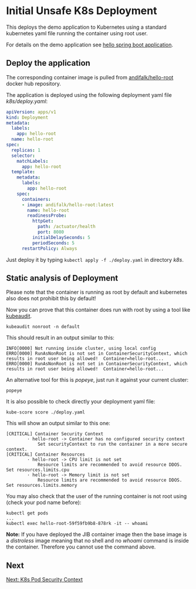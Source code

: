 # Initial Unsafe K8s Deployment

This deploys the demo application to Kubernetes using a standard kubernetes yaml file
running the container using root user.

For details on the demo application see [hello spring boot application](../step1-hello-spring-boot).
  
## Deploy the application

The corresponding container image is pulled 
from [andifalk/hello-root](https://cloud.docker.com/repository/registry-1.docker.io/andifalk/hello-root) docker hub repository.

The application is deployed using the following deployment yaml file _k8s/deploy.yaml_:

```yaml
apiVersion: apps/v1
kind: Deployment
metadata:
  labels:
    app: hello-root
  name: hello-root
spec:
  replicas: 1
  selector:
    matchLabels:
      app: hello-root
  template:
    metadata:
      labels:
        app: hello-root
    spec:
      containers:
      - image: andifalk/hello-root:latest
        name: hello-root
        readinessProbe:
          httpGet:
            path: /actuator/health
            port: 8080
          initialDelaySeconds: 5
          periodSeconds: 5
      restartPolicy: Always
```

Just deploy it by typing ```kubectl apply -f ./deploy.yaml``` in directory _k8s_.

## Static analysis of Deployment

Please note that the container is running as root by default and kubernetes
also does not prohibit this by default!

Now you can prove that this container does run with root by using a tool like [kubeaudit](https://github.com/Shopify/kubeaudit).

```shell
kubeaudit nonroot -n default
```

This should result in an output similar to this:

```shell
INFO[0000] Not running inside cluster, using local config
ERRO[0000] RunAsNonRoot is not set in ContainerSecurityContext, which results in root user being allowed!  Container=hello-root...
ERRO[0000] RunAsNonRoot is not set in ContainerSecurityContext, which results in root user being allowed!  Container=hello-root...
```

An alternative tool for this is _popeye_, just run it against your current cluster:

```shell
popeye
```

It is also possible to check directly your deployment yaml file:

```shell
kube-score score ./deploy.yaml
```

This will show an output similar to this one:

```shell
[CRITICAL] Container Security Context
        · hello-root -> Container has no configured security context
            Set securityContext to run the container in a more secure context.
[CRITICAL] Container Resources
        · hello-root -> CPU limit is not set
            Resource limits are recommended to avoid resource DDOS. Set resources.limits.cpu
        · hello-root -> Memory limit is not set
            Resource limits are recommended to avoid resource DDOS. Set resources.limits.memory
```

You may also check that the user of the running container is not root using (check your pod name before):

```shell
kubectl get pods
...
kubectl exec hello-root-59f59fb9b8-878rk -it -- whoami
```

__Note:__ If you have deployed the JIB container image then the base image is a _distroless_ image meaning that
no shell and no _whoami_ command is inside the container. Therefore you cannot use the command above.

## Next

[Next: K8s Pod Security Context](../step6-pod-security-context)
